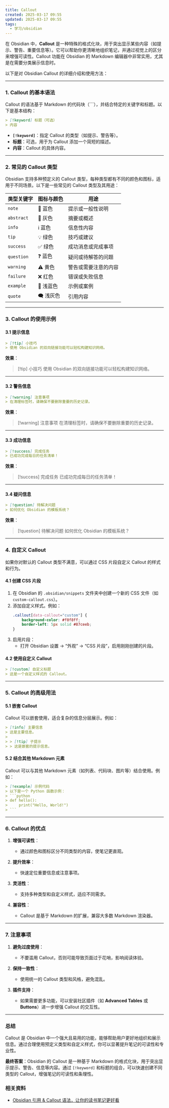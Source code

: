 ```yaml
---
title: Callout
created: 2025-03-17 09:55
updated: 2025-03-17 09:55
tags:
  - 学习/obsidian
---
```



在 Obsidian 中，**Callout** 是一种特殊的格式化块，用于突出显示某些内容（如提示、警告、重要信息等）。它可以帮助你更清晰地组织笔记，并通过视觉上的区分来增强可读性。Callout 功能在 Obsidian 的 Markdown 编辑器中非常实用，尤其是在需要分类展示信息时。

以下是对 Obsidian Callout 的详细介绍和使用方法：

---

### **1. Callout 的基本语法**

Callout 的语法基于 Markdown 的代码块（```），并结合特定的关键字和标题。以下是基本结构：

```markdown
> [!keyword] 标题（可选）
> 内容
```

- **`[!keyword]`**：指定 Callout 的类型（如提示、警告等）。
- **标题**：可选，用于为 Callout 添加一个简短的描述。
- **内容**：Callout 的具体内容。

---

### **2. 常见的 Callout 类型**

Obsidian 支持多种预定义的 Callout 类型，每种类型都有不同的颜色和图标，适用于不同场景。以下是一些常见的 Callout 类型及其用途：

| 类型关键字     | 图标与颜色       | 用途                          |
|----------------|------------------|-------------------------------|
| `note`        | 📝 蓝色         | 提示或一般性说明              |
| `abstract`    | 📑 灰色         | 摘要或概述                    |
| `info`        | ℹ️ 蓝色         | 信息性内容                    |
| `tip`         | 💡 绿色         | 技巧或建议                    |
| `success`     | ✅ 绿色         | 成功消息或完成事项            |
| `question`    | ❓ 蓝色         | 疑问或待解答的问题            |
| `warning`     | ⚠️ 黄色         | 警告或需要注意的内容          |
| `failure`     | ❌ 红色         | 错误或失败信息                |
| `example`     | 📌 浅蓝色       | 示例或案例                    |
| `quote`       | 🗨️ 浅灰色      | 引用内容                      |

---

### **3. Callout 的使用示例**

#### **3.1 提示信息**
```markdown
> [!tip] 小技巧
> 使用 Obsidian 的双向链接功能可以轻松构建知识网络。
```
**效果**：
> [!tip] 小技巧
> 使用 Obsidian 的双向链接功能可以轻松构建知识网络。

---

#### **3.2 警告信息**
```markdown
> [!warning] 注意事项
> 在清理标签时，请确保不要删除重要的历史记录。
```
**效果**：
> [!warning] 注意事项
> 在清理标签时，请确保不要删除重要的历史记录。

---

#### **3.3 成功信息**
```markdown
> [!success] 完成任务
> 已成功完成每日的任务清单！
```
**效果**：
> [!success] 完成任务
> 已成功完成每日的任务清单！

---

#### **3.4 疑问信息**
```markdown
> [!question] 待解决问题
> 如何优化 Obsidian 的模板系统？
```
**效果**：
> [!question] 待解决问题
> 如何优化 Obsidian 的模板系统？

---

### **4. 自定义 Callout**

如果你对默认的 Callout 类型不满意，可以通过 CSS 片段自定义 Callout 的样式和行为。

#### **4.1 创建 CSS 片段**
1. 在 Obsidian 的 `.obsidian/snippets` 文件夹中创建一个新的 CSS 文件（如 `custom-callout.css`）。
2. 添加自定义样式。例如：
   ```css
   .callout[data-callout="custom"] {
       background-color: #f0f8ff;
       border-left: 5px solid #87ceeb;
   }
   ```
3. 启用片段：
   - 打开 Obsidian 设置 -> “外观” -> “CSS 片段”，启用刚刚创建的片段。

#### **4.2 使用自定义 Callout**
```markdown
> [!custom] 自定义标题
> 这是一个自定义样式的 Callout。
```

---

### **5. Callout 的高级用法**

#### **5.1 嵌套 Callout**
Callout 可以嵌套使用，适合复杂的信息分层展示。例如：
```markdown
> [!info] 主要信息
> 这是主要信息。
>
> > [!tip] 子提示
> > 这是嵌套的提示信息。
```

#### **5.2 结合其他 Markdown 元素**
Callout 可以与其他 Markdown 元素（如列表、代码块、图片等）结合使用。例如：
````markdown
> [!example] 示例代码
> 以下是一个 Python 函数示例：
> ```python
> def hello():
>     print("Hello, World!")
> ```
````

---

### **6. Callout 的优点**

1. **增强可读性**：
   - 通过颜色和图标区分不同类型的内容，使笔记更直观。

2. **提升效率**：
   - 快速定位重要信息或注意事项。

3. **灵活性**：
   - 支持多种类型和自定义样式，适应不同需求。

4. **兼容性**：
   - Callout 是基于 Markdown 的扩展，兼容大多数 Markdown 渲染器。

---

### **7. 注意事项**

1. **避免过度使用**：
   - 不要滥用 Callout，否则可能导致页面过于花哨，影响阅读体验。

2. **保持一致性**：
   - 使用统一的 Callout 类型和风格，避免混乱。

3. **插件支持**：
   - 如果需要更多功能，可以安装社区插件（如 **Advanced Tables** 或 **Buttons**）进一步增强 Callout 的交互性。

---

### **总结**

Callout 是 Obsidian 中一个强大且易用的功能，能够帮助用户更好地组织和展示信息。通过合理使用预定义类型和自定义样式，你可以显著提升笔记的可读性和专业性。

**最终答案**：Obsidian 的 Callout 是一种基于 Markdown 的格式化块，用于突出显示提示、警告、信息等内容。通过 `[!keyword]` 和标题的组合，可以快速创建不同类型的 Callout，增强笔记的可读性和条理性。

### 相关资料
- [Obsidian 引用 & Callout 语法，让你的读书笔记更好看](https://www.bilibili.com/video/BV1tM4m1f7S6/?share_source=copy_web&vd_source=9c1e19a73fa7bd23bb37aa8d7467d862)